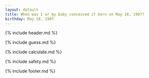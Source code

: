 ```yaml
---
layout: default
title: When was I or my baby conceived if born on May 18, 1907?
birthday: May 18, 1907
---
```


{% include header.md %}

{% include guess.md %}

{% include calculate.md %}

{% include safety.md %}

{% include footer.md %}



